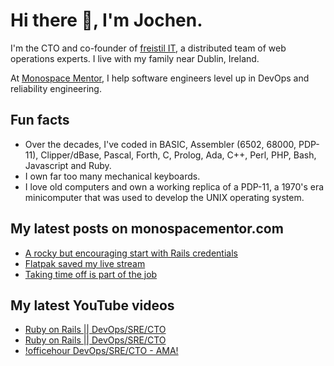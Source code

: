 # Hi there 👋, I'm Jochen.

I'm the CTO and co-founder of [freistil IT](https://www.freistil.it), a distributed team of web operations experts. I live with my family near Dublin, Ireland.

At [Monospace Mentor](https://monospacementor.com), I help software engineers level up in DevOps and reliability engineering.

## Fun facts

- Over the decades, I've coded in BASIC, Assembler (6502, 68000, PDP-11), Clipper/dBase, Pascal, Forth, C, Prolog, Ada, C++, Perl, PHP, Bash, Javascript and Ruby.
- I own far too many mechanical keyboards.
- I love old computers and own a working replica of a PDP-11, a 1970's era minicomputer that was used to develop the UNIX operating system.

## My latest posts on monospacementor.com

<!-- MONOSPACE:START -->
- [A rocky but encouraging start with Rails credentials](https://monospacementor.com/2024/12/a-rocky-but-encouraging-start-with-rails-credentials/)
- [Flatpak saved my live stream](https://monospacementor.com/2024/11/flatpak-saved-my-live-stream/)
- [Taking time off is part of the job](https://monospacementor.com/2024/10/taking-time-off-is-part-of-the-job/)
<!-- MONOSPACE:END -->

## My latest YouTube videos

<!-- YOUTUBE:START -->
- [Ruby on Rails || DevOps/SRE/CTO](https://www.youtube.com/watch?v=GxfBKRARcAY)
- [Ruby on Rails || DevOps/SRE/CTO](https://www.youtube.com/watch?v=LbZHd4_3LfQ)
- [!officehour DevOps/SRE/CTO - AMA!](https://www.youtube.com/watch?v=tOyuXme62II)
<!-- YOUTUBE:END -->
